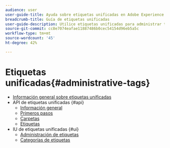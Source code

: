 ```yaml
---
audience: user
user-guide-title: Ayuda sobre etiquetas unificadas en Adobe Experience Platform
breadcrumb-title: Guía de etiquetas unificadas
user-guide-description: Utilice etiquetas unificadas para administrar taxonomías de metadatos. Aprenda a crear etiquetas y categorías de etiquetas.
source-git-commit: cc8e7074eafae11887486b0cec54154d96eb5a5c
workflow-type: tm+mt
source-wordcount: '45'
ht-degree: 42%

---
```



# Etiquetas unificadas{#administrative-tags}

* [Información general sobre etiquetas unificadas](overview.md)
* API de etiquetas unificadas {#api}
   * [Información general](api/overview.md)
   * [Primeros pasos](api/getting-started.md)
   * [Carpetas](api/folders.md)
   * [Etiquetas](api/tags.md)
* IU de etiquetas unificadas {#ui}
   * [Administración de etiquetas](ui/managing-tags.md)
   * [Categorías de etiquetas](ui/tags-categories.md)

